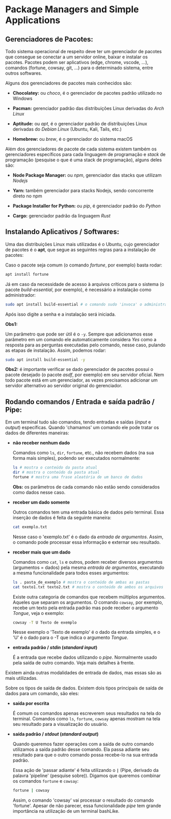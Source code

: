 # Package Managers and Simple Applications

## Gerenciadores de Pacotes:

Todo sistema operacional de respeito deve ter um gerenciador de pacotes que
consegue se conectar a um servidor online, baixar e instalar os pacotes.
Pacotes podem ser aplicativos (edge, chrome, vscode, ...), comandos (fortune,
cowsay, git, ...) para o determinado sistema, entre outros softwares.

Alguns dos gerenciadores de pacotes mais conhecidos são:

- **Chocolatey:** ou _choco_, é o gerenciador de pacotes padrão utilizado no Windows

- **Pacman:** gerenciador padrão das distribuições Linux derivadas do _Arch Linux_

- **Aptitude:** ou _apt_, é o gerenciador padrão de distribuições Linux derivadas
  do _Debian Linux_ (Ubuntu, Kali, Tails, etc.)

- **Homebrew:** ou _brew_, é o gerenciador do sistema macOS

Além dos gerenciadores de pacote de cada sistema existem também os gerenciadores
específicos para cada linguagem de programação e _stack_ de programação (pesquise
o que é uma stack de programação), alguns deles são:

- **Node Package Manager:** ou _npm_, gerenciador das stacks que utilizam _Nodejs_

- **Yarn:** também gerenciador para stacks Nodejs, sendo concorrente direto no npm

- **Package Installer for Python:** ou _pip_, é gerenciador padrão do _Python_

- **Cargo:** gerenciador padrão da linguagem _Rust_

## Instalando Aplicativos / Softwares:

Uma das distribuições Linux mais utilizadas é o Ubuntu, cujo gerenciador de
pacotes é o **apt**, que segue as seguintes regras para a instalação de pacotes:

Caso o pacote seja comum (o comando _fortune_, por exemplo) basta rodar:

```sh
apt install fortune
```

Já em caso da necessidade de acesso à arquivos críticos para o sistema (o pacote
_build-essential_, por exemplo), é necessário a instalação como administrador:

```sh
sudo apt install build-essential # o comando sudo 'invoca' o administrador
```

Após isso digite a senha e a instalação será iniciada.

**Obs1:**

Um parâmetro que pode ser útil é o `-y`. Sempre que adicionamos esse parâmetro
em um comando ele automaticamente considera _Yes_ como a resposta para as perguntas
executadas pelo comando, nesse caso, pulando as etapas de instalação. Assim,
podemos rodar:

```sh
sudo apt install build-essential -y
```

**Obs2:** é importante verificar se dado gerenciador de pacotes possui o pacote
desejado (o pacote _asdf_, por exemplo) em seu servidor oficial. Nem todo pacote
está em um gerenciador, as vezes precisamos adicionar um servidor alternativo ao
servidor original do gerenciador.

## Rodando comandos / Entrada e saída padrão / Pipe:

Em um terminal tudo são comandos, tendo entradas e saídas (_input_ e _output_)
específicas. Quando 'chamamos' um comando ele pode tratar os dados de diferentes
maneiras:

- **não receber nenhum dado**

  Comandos como `ls`, `dir`, `fortune`, etc., não recebem dados (na sua forma
  mais simples), podendo ser executados normalmente:

  ```sh
  ls # mostra o conteúdo da pasta atual
  dir # mostra o conteúdo da pasta atual
  fortune # mostra uma frase aleatória de um banco de dados
  ```

  **Obs:** os parâmetros de cada comando não estão sendo considerados como dados
  nesse caso.

- **receber um dado somente**

  Outros comandos tem uma entrada básica de dados pelo terminal. Essa inserção
  de dados é feita da seguinte maneira:

  ```sh
  cat exemplo.txt
  ```

  Nesse caso o 'exemplo.txt' é o dado da _entrada de argumentos_. Assim, o comando
  pode processar essa informação e externar seu resultado.

- **receber mais que um dado**

  Comandos como `cat`, `ls` e outros, podem receber diversos argumentos (argumentos
  = dados) pela mesma _entrada de argumentos_, executando a mesma funcionalidade
  para todos esses argumentos:

  ```sh
  ls . pasta_de_exemplo # mostra o conteúdo de ambas as pastas
  cat texto1.txt texto2.txt # mostra o conteúdo de ambos os arquivos
  ```

  Existe outra categoria de comandos que recebem múltiplos argumentos. Aqueles
  que separam os argumentos. O comando `cowsay`, por exemplo, recebe um texto
  pela entrada padrão mas pode receber o argumento _Tongue_, veja o exemplo:

  ```sh
  cowsay -T U Texto de exemplo
  ```

  Nesse exemplo o 'Texto de exemplo' é o dado da entrada simples, e o 'U' é o dado
  para o -T que indica o argumento _Tongue_.

- **entrada padrão / _stdin_ (_standard input_)**

  É a entrada que recebe dados utilizando o _pipe_. Normalmente usado pela saída
  de outro comando. Veja mais detalhes à frente.

Existem ainda outras modalidades de entrada de dados, mas essas são as mais utilizadas.

Sobre os tipos de saída de dados. Existem dois tipos principais de saída de dados
para um comando, são eles:

- **saída por escrita**

  É comum os comandos apenas escreverem seus resultados na tela do terminal.
  Comandos como `ls`, `fortune`, `cowsay` apenas mostram na tela seu resultado
  para a visualização do usuário.

- **saída padrão / _stdout_ (_standard output_)**

  Quando queremos fazer operações com a saída de outro comando utilizamos a saída
  padrão desse comando. Ela passa adiante seu resultado para que o outro comando
  possa recebe-lo na sua entrada padrão.

  Essa ação de 'passar adiante' é feita utilizando o **`|`** (Pipe, derivado da
  palavra 'pipeline' (pesquise sobre)). Digamos que queremos combinar os comandos
  `fortune` e `cowsay`:

  ```sh
  fortune | cowsay
  ```

  Assim, o comando 'cowsay' vai processar o resultado do comando 'fortune'. Apesar
  de não parecer, essa funcionalidade _pipe_ tem grande importância na utilização
  de um terminal bashLike.
